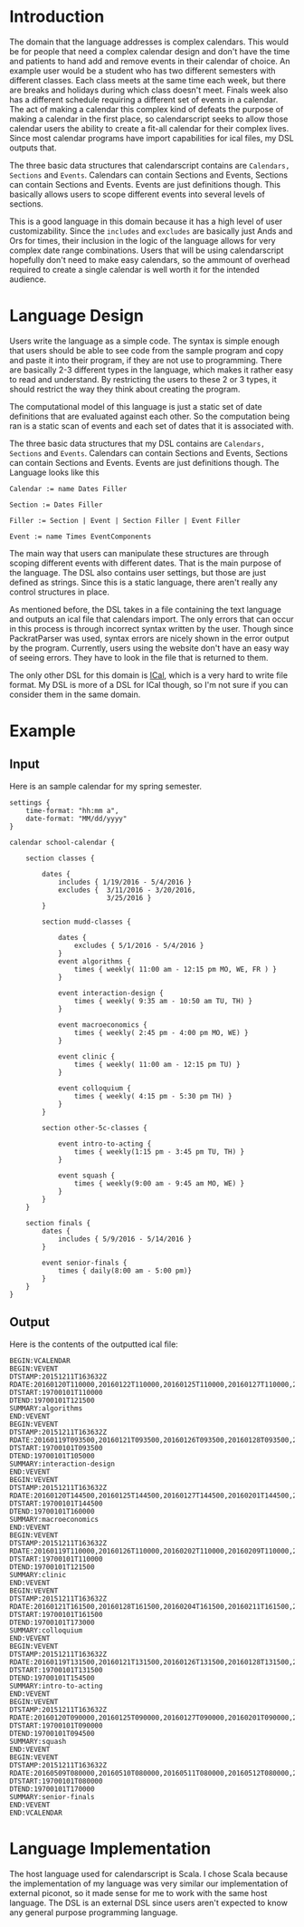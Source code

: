 # Introduction

The domain that the language addresses is complex calendars. 
This would be for people that need a complex calendar design and don't
have the time and patients to hand add and remove events in their 
calendar of choice. An example user would  be 
a student who has two different semesters with different classes. 
Each class meets at the same time each week, but there are breaks
and holidays during which class doesn't meet. Finals week also has
a different schedule requiring a different set of events in a 
calendar. The act of making a calendar this complex kind of 
defeats the purpose of making a calendar in the first place, 
so calendarscript seeks to allow those calendar users the ability
to create a fit-all calendar for their complex lives. Since most
calendar programs have import capabilities for ical files, my DSL
outputs that. 

The three basic data structures that calendarscript contains are 
```Calendars, Sections``` and ```Events```. Calendars can contain 
Sections and Events, Sections can contain Sections and Events. 
Events are just definitions though. This basically allows users to
scope different events into several levels of sections. 

This is a good language in this domain because it has a high level
of user customizability. Since the ```includes``` and ```excludes```
are basically just Ands and Ors for times, their inclusion in the
logic of the language allows for very complex date range combinations.
Users that will be using calendarscript hopefully don't need to make
easy calendars, so the ammount of overhead required to create a single
calendar is well worth it for the intended audience. 

# Language Design

Users write the language as a simple code. The syntax is simple enough
that users should be able to see code from the sample program and copy
and paste it into their program, if they are not use to programming. 
There are basically 2-3 different types in the language, which makes it
rather easy to read and understand. By restricting the users to these
2 or 3 types, it should restrict the way they think about creating the
program. 

The computational model of this language is just a static set of date
definitions that are evaluated against each other. So the computation 
being ran is a static scan of events and each set of dates that it is
associated with. 

The three basic data structures that my DSL contains are ```Calendars, Sections``` and ```Events```. Calendars can contain Sections and Events, Sections can contain Sections and Events. Events are just definitions though. The Language looks like this

```
Calendar := name Dates Filler

Section := Dates Filler

Filler := Section | Event | Section Filler | Event Filler

Event := name Times EventComponents
```

The main way that users can manipulate these structures are through scoping 
different events with different dates. That is the main purpose of the language.
The DSL also contains user settings, but those are just defined as strings. 
Since this is a static language, there aren't really any control structures
in place. 

As mentioned before, the DSL takes in a file containing the text language and outputs an ical file that calendars import. The only
errors that can occur in this process is through incorrect syntax written by the user. Though since PackratParser was used,
syntax errors are nicely shown in the error output by the program. Currently, users using the website don't have an easy way
of seeing errors. They have to look in the file that is returned to them. 

The only other DSL for this domain is [ICal](https://en.wikipedia.org/wiki/ICalendar), which is a very hard to write file format. My DSL is more of a DSL for ICal though,
so I'm not sure if you can consider them in the same domain. 

# Example

## Input

Here is an sample calendar for my spring semester.

```
settings {
	time-format: "hh:mm a",
	date-format: "MM/dd/yyyy"
}

calendar school-calendar {

    section classes {

        dates {
            includes { 1/19/2016 - 5/4/2016 }
            excludes {  3/11/2016 - 3/20/2016,
                        3/25/2016 }
        }

        section mudd-classes {

            dates {
                excludes { 5/1/2016 - 5/4/2016 }
            }
            event algorithms {
                times { weekly( 11:00 am - 12:15 pm MO, WE, FR ) }
            }

            event interaction-design {
                times { weekly( 9:35 am - 10:50 am TU, TH) }
            }

            event macroeconomics {
                times { weekly( 2:45 pm - 4:00 pm MO, WE) }
            }

            event clinic {
                times { weekly( 11:00 am - 12:15 pm TU) }
            }

            event colloquium {
                times { weekly( 4:15 pm - 5:30 pm TH) }
            }
        }

        section other-5c-classes {

            event intro-to-acting {
                times { weekly(1:15 pm - 3:45 pm TU, TH) }
            }

            event squash {
                times { weekly(9:00 am - 9:45 am MO, WE) }
            }
        }
    }

    section finals {
        dates {
            includes { 5/9/2016 - 5/14/2016 }
        }

        event senior-finals {
            times { daily(8:00 am - 5:00 pm)}
        }
    }
}
```

## Output 

Here is the contents of the outputted ical file:

```
BEGIN:VCALENDAR
BEGIN:VEVENT
DTSTAMP:20151211T163632Z
RDATE:20160120T110000,20160122T110000,20160125T110000,20160127T110000,20160129T110000,20160201T110000,20160203T110000,20160205T110000,20160208T110000,20160210T110000,20160212T110000,20160215T110000,20160217T110000,20160219T110000,20160222T110000,20160224T110000,20160226T110000,20160229T110000,20160302T110000,20160304T110000,20160307T110000,20160309T110000,20160321T110000,20160323T110000,20160328T110000,20160330T110000,20160401T110000,20160404T110000,20160406T110000,20160408T110000,20160411T110000,20160413T110000,20160415T110000,20160418T110000,20160420T110000,20160422T110000,20160425T110000,20160427T110000,20160429T110000
DTSTART:19700101T110000
DTEND:19700101T121500
SUMMARY:algorithms
END:VEVENT
BEGIN:VEVENT
DTSTAMP:20151211T163632Z
RDATE:20160119T093500,20160121T093500,20160126T093500,20160128T093500,20160202T093500,20160204T093500,20160209T093500,20160211T093500,20160216T093500,20160218T093500,20160223T093500,20160225T093500,20160301T093500,20160303T093500,20160308T093500,20160310T093500,20160322T093500,20160324T093500,20160329T093500,20160331T093500,20160405T093500,20160407T093500,20160412T093500,20160414T093500,20160419T093500,20160421T093500,20160426T093500,20160428T093500
DTSTART:19700101T093500
DTEND:19700101T105000
SUMMARY:interaction-design
END:VEVENT
BEGIN:VEVENT
DTSTAMP:20151211T163632Z
RDATE:20160120T144500,20160125T144500,20160127T144500,20160201T144500,20160203T144500,20160208T144500,20160210T144500,20160215T144500,20160217T144500,20160222T144500,20160224T144500,20160229T144500,20160302T144500,20160307T144500,20160309T144500,20160321T144500,20160323T144500,20160328T144500,20160330T144500,20160404T144500,20160406T144500,20160411T144500,20160413T144500,20160418T144500,20160420T144500,20160425T144500,20160427T144500
DTSTART:19700101T144500
DTEND:19700101T160000
SUMMARY:macroeconomics
END:VEVENT
BEGIN:VEVENT
DTSTAMP:20151211T163632Z
RDATE:20160119T110000,20160126T110000,20160202T110000,20160209T110000,20160216T110000,20160223T110000,20160301T110000,20160308T110000,20160322T110000,20160329T110000,20160405T110000,20160412T110000,20160419T110000,20160426T110000
DTSTART:19700101T110000
DTEND:19700101T121500
SUMMARY:clinic
END:VEVENT
BEGIN:VEVENT
DTSTAMP:20151211T163632Z
RDATE:20160121T161500,20160128T161500,20160204T161500,20160211T161500,20160218T161500,20160225T161500,20160303T161500,20160310T161500,20160324T161500,20160331T161500,20160407T161500,20160414T161500,20160421T161500,20160428T161500
DTSTART:19700101T161500
DTEND:19700101T173000
SUMMARY:colloquium
END:VEVENT
BEGIN:VEVENT
DTSTAMP:20151211T163632Z
RDATE:20160119T131500,20160121T131500,20160126T131500,20160128T131500,20160202T131500,20160204T131500,20160209T131500,20160211T131500,20160216T131500,20160218T131500,20160223T131500,20160225T131500,20160301T131500,20160303T131500,20160308T131500,20160310T131500,20160322T131500,20160324T131500,20160329T131500,20160331T131500,20160405T131500,20160407T131500,20160412T131500,20160414T131500,20160419T131500,20160421T131500,20160426T131500,20160428T131500,20160503T131500
DTSTART:19700101T131500
DTEND:19700101T154500
SUMMARY:intro-to-acting
END:VEVENT
BEGIN:VEVENT
DTSTAMP:20151211T163632Z
RDATE:20160120T090000,20160125T090000,20160127T090000,20160201T090000,20160203T090000,20160208T090000,20160210T090000,20160215T090000,20160217T090000,20160222T090000,20160224T090000,20160229T090000,20160302T090000,20160307T090000,20160309T090000,20160321T090000,20160323T090000,20160328T090000,20160330T090000,20160404T090000,20160406T090000,20160411T090000,20160413T090000,20160418T090000,20160420T090000,20160425T090000,20160427T090000,20160502T090000,20160504T090000
DTSTART:19700101T090000
DTEND:19700101T094500
SUMMARY:squash
END:VEVENT
BEGIN:VEVENT
DTSTAMP:20151211T163632Z
RDATE:20160509T080000,20160510T080000,20160511T080000,20160512T080000,20160513T080000,20160514T080000
DTSTART:19700101T080000
DTEND:19700101T170000
SUMMARY:senior-finals
END:VEVENT
END:VCALENDAR
```

# Language Implementation

The host language used for calendarscript is Scala. I chose Scala because the implementation of my language
was very similar our implementation of external piconot, so it made sense for me to work with the same 
host language. The DSL is an external DSL since users aren't expected to know any general purpose programming
language. 
